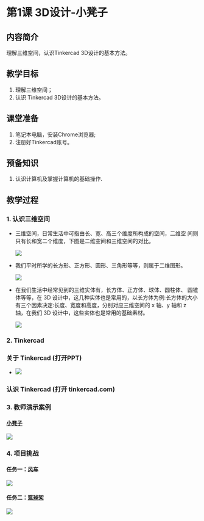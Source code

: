 <!-- # 机器人编程提高班 -->
<link rel="stylesheet" type="text/css" href="./style.css" />

# 第1课 3D设计-小凳子

## 内容简介

理解三维空间，认识Tinkercad 3D设计的基本方法。

## 教学目标

1. 理解三维空间；
1. 认识 Tinkercad 3D设计的基本方法。

## 课堂准备

1. 笔记本电脑，安装Chrome浏览器;
1. 注册好Tinkercad账号。

## 预备知识

1. 认识计算机及掌握计算机的基础操作.

## 教学过程

### 1. 认识三维空间

- 三维空间，日常生活中可指由长、宽、高三个维度所构成的空间，二维空 间则只有长和宽二个维度，下图是二维空间和三维空间的对比。

  <img src="../images/B01-00-A.png" class="width600" />

- 我们平时所学的长方形、正方形、圆形、三角形等等，则属于二维图形。

  <img src="../images/B01-00-B.png" class="width600" />

- 在我们生活中经常见到的三维实体有，长方体、正方体、球体、圆柱体、 圆锥体等等，在 3D 设计中，这几种实体也是常用的，以长方体为例:长方体的大小有三个因素决定:长度、宽度和高度，分别对应三维空间的 x 轴、y 轴和 z 轴，在我们 3D 设计中，这些实体也是常用的基础素材。

  <img src="../images/B01-00-C.png" class="width600" />

### 2. Tinkercad

### 关于 Tinkercad (打开PPT)

- <img src="../images/B01-00-D.png" class="width600" />

### 认识 Tinkercad (打开 tinkercad.com)

### 3. 教师演示案例

#### [小凳子](https://www.tinkercad.com/things/dGzA6szjvp7)

<img src="../images/B01-01.png" class="width600" />
  
### 4. 项目挑战

#### 任务一：[风车](https://www.tinkercad.com/things/b8HYf2ai6kk)

<img src="../images/B01-02.png" class="width600" />

#### 任务二：[篮球架](https://www.tinkercad.com/things/iItD9I8nyZx)

<img src="../images/B01-03.png" class="width600" />
